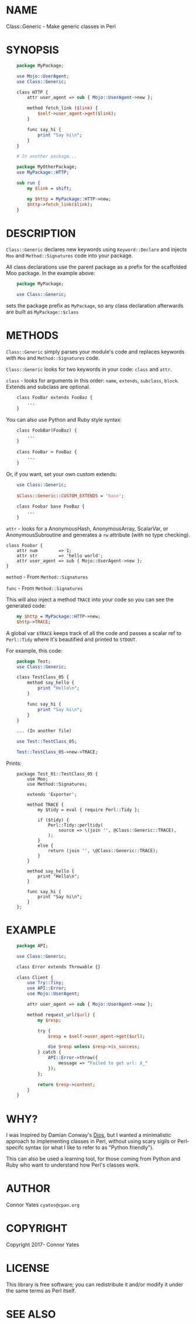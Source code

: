 # NAME

Class::Generic - Make generic classes in Perl

# SYNOPSIS

```perl
    package MyPackage;

    use Mojo::UserAgent;
    use Class::Generic;

    class HTTP {
        attr user_agent => sub { Mojo::UserAgent->new };

        method fetch_link ($link) {
            $self->user_agent->get($link);
        }

        func say_hi {
            print "Say hi\n";
        }
    }

    # In another package...

    package MyOtherPackage;
    use MyPackage::HTTP;

    sub run {
        my $link = shift;

        my $http = MyPackage::HTTP->new;
        $http->fetch_link($link);
    }
```

# DESCRIPTION

```Class::Generic``` declares new keywords using ```Keyword::Declare``` and injects ```Moo``` and ```Method::Signatures``` code into your package.

All class declarations use the parent package as a prefix for the scaffolded Moo package. In the example above:

```perl
    package MyPackage;

    use Class::Generic;
```

sets the package prefix as ```MyPackage```, so any class declaration afterwards are built as ```MyPackage::$class``` 

# METHODS

```Class::Generic``` simply parses your module's code and replaces keywords with ```Moo``` and ```Method::Signatures``` code.

```Class::Generic``` looks for two keywords in your code: ```class``` and ```attr```.


```class``` - looks for arguments in this order: ```name```, ```extends```, ```subclass```, ```block```. Extends and subclass are optional.

```perl
    class FooBar extends FooBaz {
        ...
    }
```

You can also use Python and Ruby style syntax:

```perl
    class FoobBar(FooBaz) {
        ...
    }
    
    class FooBar > FooBaz {
        ...
    }
```

Or, if you want, set your own custom extends:

```perl
    use Class::Generic;
    
    $Class::Generic::CUSTOM_EXTENDS = 'base';
    
    class Foobar base FooBaz {
        ...
    }
```


```attr``` - looks for a AnonymousHash, AnonymousArray, ScalarVar, or AnonymousSubroutine and generates a ```rw``` attribute (with no type checking).

    class Foobar {
        attr num        => 1;
        attr str        => 'hello world';
        attr user_agent => sub { Mojo::UserAgent->new };
    }


```method``` - From ```Method::Signatures``` 


```func``` - From ```Method::Signatures```


This will also inject a method  ```TRACE``` into your code so you can see the generated code:

```perl
    my $http = MyPackage::HTTP->new;
    $http->TRACE;
```

A global var ```$TRACE``` keeps track of all the code and passes a scalar ref to ```Perl::Tidy``` where it's beautified and printed to ```STDOUT```.


For example, this code:

```perl
    package Test;
    use Class::Generic;

    class TestClass_05 {
        method say_hello {
            print "Hello\n";
        }

        func say_hi {
            print "Say hi\n";
        }
    }

    ... (In another file)

    use Test::TestClass_05;

    Test::TestClass_05->new->TRACE;
```

Prints:

```
    package Test_01::TestClass_05 {
        use Moo;
        use Method::Signatures;

        extends 'Exporter';

        method TRACE {
            my $tidy = eval { require Perl::Tidy };

            if ($tidy) {
                Perl::Tidy::perltidy(
                    source => \(join '', @Class::Generic::TRACE),
                );
            }
            else {
                return (join '', \@Class::Generic::TRACE);
            }
        }

        method say_hello {
            print "Hello\n";
        }

        func say_hi {
            print "Say hi\n";
        }
    };    
```

# EXAMPLE

```perl
    package API;

    use Class::Generic;

    class Error extends Throwable {}

    class Client {
        use Try::Tiny;
        use API::Error;
        use Mojo::UserAgent;

        attr user_agent => sub { Mojo::UserAgent->new };

        method request_url($url) {
            my $resp;

            try {
                $resp = $self->user_agent->get($url);

                die $resp unless $resp->is_success;
            } catch {
                API::Error->throw({
                    message => "Failed to get url: $_"
                });
            };

            return $resp->content;
        }
    }
```

# WHY?

I was Inspired by Damian Conway's [Dios](https://metacpan.org/pod/Dios), but I wanted a minimalistic approach to implementing classes in Perl, without using scary sigils or Perl-specifc syntax (or what I like to refer to as "Python friendly").

This can also be used a learning tool, for those coming from Python and Ruby who want to understand how Perl's classes work.

# AUTHOR

Connor Yates ```cyates@cpan.org```

# COPYRIGHT

Copyright 2017- Connor Yates

# LICENSE

This library is free software; you can redistribute it and/or modify
it under the same terms as Perl itself.

# SEE ALSO

